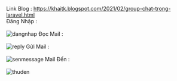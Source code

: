 Link Blog : https://khaitk.blogspot.com/2021/02/group-chat-trong-laravel.html
<br>
Đăng Nhập : <br><br>
![dangnhap](https://user-images.githubusercontent.com/66162813/107134274-21fe0700-6923-11eb-8eac-4207dbeb6f74.PNG)
Đọc Mail : <br><br>
![reply](https://user-images.githubusercontent.com/66162813/107134275-22969d80-6923-11eb-84d0-0dd8cabb8984.PNG)
Gửi Mail : <br><br>
![senmessage](https://user-images.githubusercontent.com/66162813/107134276-232f3400-6923-11eb-844e-10dbf8b159b7.PNG)
Mail Đến : <br><br>
![thuden](https://user-images.githubusercontent.com/66162813/107134277-23c7ca80-6923-11eb-9590-a86fb290dee6.PNG)
